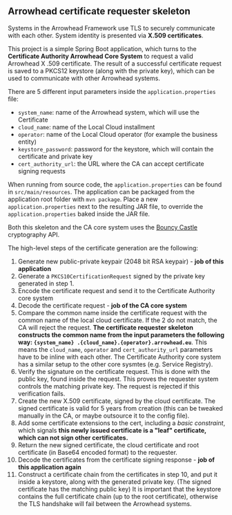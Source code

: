 ## Arrowhead certificate requester skeleton

Systems in the Arrowhead Framework use TLS to securely communicate with each other. System identity is presented via **X.509 certificates**.

This project is a simple Spring Boot application, which turns to the **Certificate Authority Arrowhead Core System** to request a valid Arrowhead X
.509 certificate. The result of a successful certificate request is saved to a PKCS12 keystore (along with the private key), which can be used
 to communicate with other Arrowhead systems.

There are 5 different input parameters inside the `application.properties` file:
* `system_name`: name of the Arrowhead system, which will use the Certificate
* `cloud_name`: name of the Local Cloud installment
* `operator`: name of the Local Cloud operator (for example the business entity)
* `keystore_password`: password for the keystore, which will contain the certificate and private key
* `cert_authority_url`: the URL where the CA can accept certificate signing requests

When running from source code, the `application.properties` can be found in `src/main/resources`. The application can be packaged from the 
application root folder with `mvn package`. Place a new `application.properties` next to the resulting JAR file, to override the `application.properties` baked inside the JAR file.

Both this skeleton and the CA core system uses the [Bouncy Castle](https://www.bouncycastle.org/) cryptography API.

The high-level steps of the certificate generation are the following:
1. Generate new public-private keypair (2048 bit RSA keypair) - **job of this application**
2. Generate a `PKCS10CertificationRequest` signed by the private key generated in step 1.
3. Encode the certificate request and send it to the Certificate Authority core system
4. Decode the certificate request - **job of the CA core system**
5. Compare the common name inside the certificate request with the common name of the local cloud certificate. If the 2 do not match, the CA will 
reject the request. **The certificate requester skeleton constructs the common name from the input parameters the following way: `{system_name}
.{cloud_name}.{operator}.arrowhead.eu`**. This means the `cloud_name`, `operator` and `cert_authority_url` parameters have to be inline with each 
other. The Certificate Authority core system has a similar setup to the other core sysmtes (e.g. Service Registry).
6. Verify the signature on the certificate request. This is done with the public key, found inside the request. This proves the requester system 
controls the matching private key. The request is rejected if this verification fails.
7. Create the new X.509 certificate, signed by the cloud certificate. The signed certificate is valid for 5 years from creation (this can be 
tweaked manually in the CA, or maybe outsource it to the config file). 
8. Add some certificate extensions to the cert, including a _basic constraint_, which signals **this newly issued certificate is a "leaf" 
certificate, which can not sign other certificates.**
9. Return the new signed certificate, the cloud certificate and root certificate (in Base64 encoded format) to the requester.
10. Decode the certificates from the certificate signing response - **job of this application again**
11. Construct a certificate chain from the certificates in step 10, and put it inside a keystore, along with the generated private key. (The signed
 certificate has the matching public key) It is important that the keystore contains the full certificate chain (up to the root certificate), 
 otherwise the TLS handshake will fail between the Arrowhead systems.